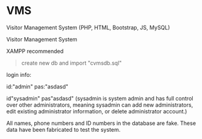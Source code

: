 # VMS
Visitor Management System (PHP, HTML, Bootstrap, JS, MySQL)

Visitor Management System

XAMPP recommended
> create new db and import "cvmsdb.sql"

login info:

id:"admin" pas:"asdasd"

id"sysadmin" pas"asdasd" 
(sysadmin is system admin and has full control over other administrators, meaning sysadmin can add new administrators, edit existing administrator information, or delete administrator account.)

All names, phone numbers and ID numbers in the database are fake. These data have been fabricated to test the system.


